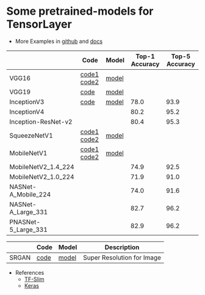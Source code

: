 # Some pretrained-models for TensorLayer

- More Examples in [github](https://github.com/topics/tensorlayer) and [docs](http://tensorlayer.readthedocs.io/en/latest/user/example.html)

|             	| Code      	| Model      	|   Top-1 Accuracy | Top-5 Accuracy  |
|-------------	|------------	|------------	|----------------- |-----------------|
| VGG16 	| [code1](https://github.com/tensorlayer/tensorlayer/blob/master/example/tutorial_vgg16.py) [code2](https://github.com/tensorlayer/tensorlayer/blob/master/example/tutorial_models_vgg16.py)	| [model](http://www.cs.toronto.edu/~frossard/post/vgg16/) 	| | |
| VGG19  	| [code](https://github.com/tensorlayer/tensorlayer/blob/master/example/tutorial_vgg19.py) 	| [model](https://github.com/machrisaa/tensorflow-vgg) 	| | |
| InceptionV3 | [code](https://github.com/tensorlayer/tensorlayer/blob/master/example/tutorial_inceptionV3_tfslim.py) | [model](https://github.com/tensorflow/models/tree/master/research/slim) | 78.0 | 93.9 | 
| InceptionV4 | | | 80.2 | 95.2 |
| Inception-ResNet-v2 | | | 80.4 | 95.3 |
| SqueezeNetV1 | [code1](https://github.com/tensorlayer/tensorlayer/blob/master/example/tutorial_squeezenet.py) [code2](https://github.com/tensorlayer/tensorlayer/blob/master/example/tutorial_models_squeezenetv1.py) | [model](https://github.com/tensorlayer/pretrained-models/blob/master/models/squeezenet.npz) | | | |
| MobileNetV1 | [code1](https://github.com/tensorlayer/tensorlayer/blob/master/example/tutorial_mobilenet.py) [code2](https://github.com/tensorlayer/tensorlayer/blob/master/example/tutorial_models_mobilenetv1.py) | [model](https://github.com/tensorlayer/pretrained-models/blob/master/models/mobilenet.npz) | | | |
| MobileNetV2_1.4_224 | | | 74.9 | 92.5 |
| MobileNetV2_1.0_224 | | | 71.9 | 91.0 |
| NASNet-A_Mobile_224 | | | 74.0 | 91.6 |
| NASNet-A_Large_331 | | | 82.7 | 96.2 |
| PNASNet-5_Large_331 | | | 82.9 | 96.2 |


|             	| Code      	| Model      	|   Description   |
|-------------	|------------	|------------	|-----------------|
| SRGAN | [code](https://github.com/tensorlayer/srgan) | [model](https://github.com/tensorlayer/pretrained-models/blob/master/models/g_srgan.npz) | Super Resolution for Image |

- References
  - [TF-Slim](https://github.com/tensorflow/models/tree/master/research/slim#pre-trained-models)
  - [Keras](https://keras.io/applications/#applications)
